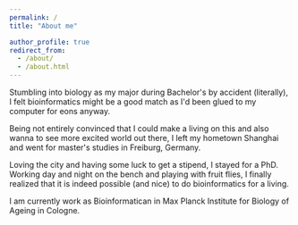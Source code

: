 ```yaml
---
permalink: /
title: "About me"

author_profile: true
redirect_from: 
  - /about/
  - /about.html
---
```


Stumbling into biology as my major during Bachelor's by accident (literally), I felt bioinformatics might be a good match as I'd been glued to my computer for eons anyway. 

Being not entirely convinced that I could make a living on this and also wanna to see more excited world out there, I left my hometown Shanghai and went for master's studies in Freiburg, Germany. 

Loving the city and having some luck to get a stipend, I stayed for a PhD. Working day and night on the bench and playing with fruit flies, I finally realized that it is indeed possible (and nice) to do bioinformatics for a living. 

I am currently work as Bioinformatican in Max Planck Institute for Biology of Ageing in Cologne.

